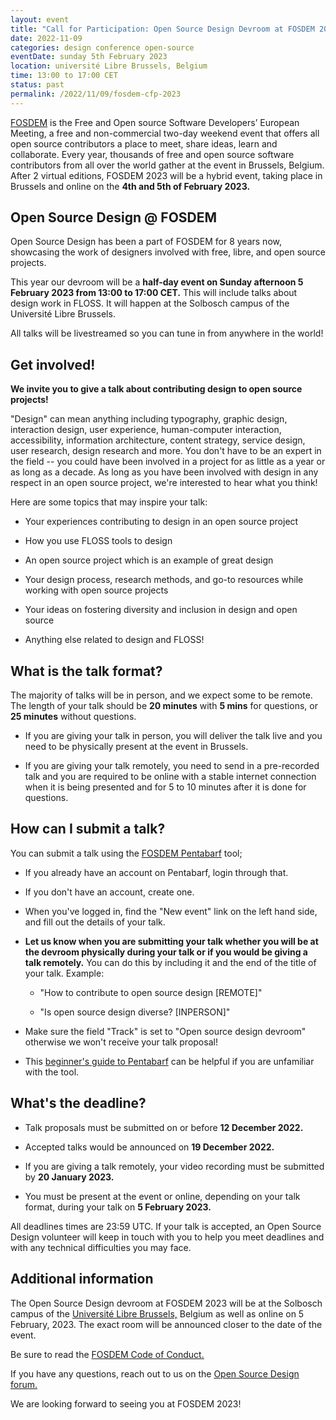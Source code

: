 ```yaml
---
layout: event
title: "Call for Participation: Open Source Design Devroom at FOSDEM 2023"
date: 2022-11-09
categories: design conference open-source
eventDate: sunday 5th February 2023 
location: université Libre Brussels, Belgium 
time: 13:00 to 17:00 CET 
status: past
permalink: /2022/11/09/fosdem-cfp-2023
---
```


[FOSDEM](https://fosdem.org) is the Free and Open source Software Developers’ European Meeting, a free and non-commercial two-day weekend event that offers all open source contributors a place to meet, share ideas, learn and collaborate.
Every year, thousands of free and open source software contributors from all over the world gather at the event in Brussels, Belgium. After 2 virtual editions, FOSDEM 2023 will be a hybrid event, taking place in Brussels and online on the **4th and 5th of February 2023.**

## Open Source Design @ FOSDEM

Open Source Design has been a part of FOSDEM for 8 years now, showcasing the work of designers involved with free, libre, and open source projects.

This year our devroom will be a **half-day event on Sunday afternoon 5 February 2023 from 13:00 to 17:00 CET.** This will include talks about design work in FLOSS. It will happen at the Solbosch campus of the Université Libre Brussels.

All talks will be livestreamed so you can tune in from anywhere in the world!

## Get involved!

**We invite you to give a talk about contributing design to open source projects!**

"Design" can mean anything including typography, graphic design, interaction design, user experience, human-computer interaction, accessibility, information architecture, content strategy, service design, user research, design research and more. You don't have to be an expert in the field -- you could have been involved in a project for as little as a year or as long as a decade. As long as you have been involved with design in any respect in an open source project, we're interested to hear what you think!

Here are some topics that may inspire your talk:

- Your experiences contributing to design in an open source project

- How you use FLOSS tools to design

- An open source project which is an example of great design

- Your design process, research methods, and go-to resources while working with open source projects

- Your ideas on fostering diversity and inclusion in design and open source

- Anything else related to design and FLOSS!

## What is the talk format?

The majority of talks will be in person, and we expect some to be remote. The length of your talk should be **20 minutes** with **5 mins** for questions, or **25 minutes** without questions.

- If you are giving your talk in person, you will deliver the talk live and you need to be physically present at the event in Brussels.

- If you are giving your talk remotely, you need to send in a pre-recorded talk and you are required to be online with a stable internet connection when it is being presented and for 5 to 10 minutes after it is done for questions.

## How can I submit a talk?

You can submit a talk using the [FOSDEM Pentabarf](https://penta.fosdem.org/submission/FOSDEM23/) tool;

- If you already have an account on Pentabarf, login through that.

- If you don't have an account, create one.

- When you've logged in, find the "New event" link on the left hand side, and fill out the details of your talk.

- **Let us know when you are submitting your talk whether you will be at the devroom physically during your talk or if you would be giving a talk remotely.** You can do this by including it and the end of the title of your talk. Example:

  - "How to contribute to open source design [REMOTE]"

  - "Is open source design diverse? [INPERSON]"

- Make sure the field "Track" is set to "Open source design devroom" otherwise we won't receive your talk proposal!

- This [beginner's guide to Pentabarf](https://eyskens.me/beginners-guide-to-pentabarf/) can be helpful if you are unfamiliar with the tool.

## What's the deadline?

- Talk proposals must be submitted on or before **12 December 2022.**

- Accepted talks would be announced on **19 December 2022.**

- If you are giving a talk remotely, your video recording must be submitted by **20 January 2023.**

- You must be present at the event or online, depending on your talk format, during your talk on **5 February 2023.**

All deadlines times are 23:59 UTC. If your talk is accepted, an Open Source Design volunteer will keep in touch with you to help you meet deadlines and with any technical difficulties you may face.

## Additional information

The Open Source Design devroom at FOSDEM 2023 will be at the Solbosch campus of the [Université Libre Brussels,](https://goo.gl/maps/iBkf3SdRXPmpenUD9) Belgium as well as online on 5 February, 2023. The exact room will be announced closer to the date of the event.

Be sure to read the [FOSDEM Code of Conduct.](https://fosdem.org/2023/practical/conduct/)

If you have any questions, reach out to us on the [Open Source Design forum.](https://discourse.opensourcedesign.net/t/so-youd-like-to-speak-at-fosdem-but-you-have-some-questions/2793)

We are looking forward to seeing you at FOSDEM 2023!
